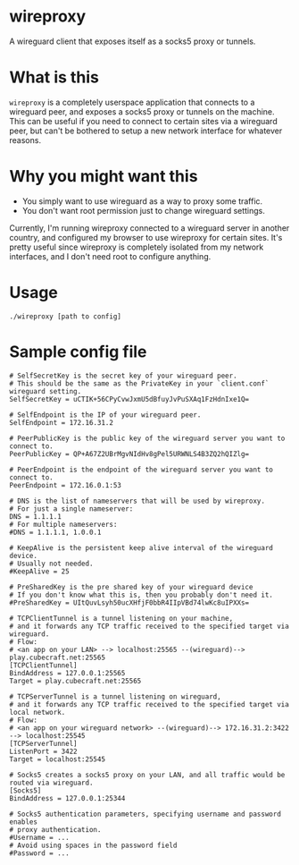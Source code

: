 # wireproxy
A wireguard client that exposes itself as a socks5 proxy or tunnels.

# What is this
`wireproxy` is a completely userspace application that connects to a wireguard peer,
and exposes a socks5 proxy or tunnels on the machine. This can be useful if you need
to connect to certain sites via a wireguard peer, but can't be bothered to setup a new network
interface for whatever reasons.

# Why you might want this
- You simply want to use wireguard as a way to proxy some traffic.
- You don't want root permission just to change wireguard settings.

Currently, I'm running wireproxy connected to a wireguard server in another country,
and configured my browser to use wireproxy for certain sites. It's pretty useful since
wireproxy is completely isolated from my network interfaces, and I don't need root to configure
anything.

# Usage
```
./wireproxy [path to config]
```

# Sample config file
```
# SelfSecretKey is the secret key of your wireguard peer.
# This should be the same as the PrivateKey in your `client.conf` wireguard setting.
SelfSecretKey = uCTIK+56CPyCvwJxmU5dBfuyJvPuSXAq1FzHdnIxe1Q=

# SelfEndpoint is the IP of your wireguard peer.
SelfEndpoint = 172.16.31.2

# PeerPublicKey is the public key of the wireguard server you want to connect to.
PeerPublicKey = QP+A67Z2UBrMgvNIdHv8gPel5URWNLS4B3ZQ2hQIZlg=

# PeerEndpoint is the endpoint of the wireguard server you want to connect to.
PeerEndpoint = 172.16.0.1:53

# DNS is the list of nameservers that will be used by wireproxy.
# For just a single nameserver:
DNS = 1.1.1.1
# For multiple nameservers:
#DNS = 1.1.1.1, 1.0.0.1

# KeepAlive is the persistent keep alive interval of the wireguard device.
# Usually not needed.
#KeepAlive = 25

# PreSharedKey is the pre shared key of your wireguard device
# If you don't know what this is, then you probably don't need it.
#PreSharedKey = UItQuvLsyh50ucXHfjF0bbR4IIpVBd74lwKc8uIPXXs=

# TCPClientTunnel is a tunnel listening on your machine,
# and it forwards any TCP traffic received to the specified target via wireguard.
# Flow:
# <an app on your LAN> --> localhost:25565 --(wireguard)--> play.cubecraft.net:25565
[TCPClientTunnel]
BindAddress = 127.0.0.1:25565
Target = play.cubecraft.net:25565

# TCPServerTunnel is a tunnel listening on wireguard,
# and it forwards any TCP traffic received to the specified target via local network.
# Flow:
# <an app on your wireguard network> --(wireguard)--> 172.16.31.2:3422 --> localhost:25545
[TCPServerTunnel]
ListenPort = 3422
Target = localhost:25545

# Socks5 creates a socks5 proxy on your LAN, and all traffic would be routed via wireguard.
[Socks5]
BindAddress = 127.0.0.1:25344

# Socks5 authentication parameters, specifying username and password enables
# proxy authentication.
#Username = ...
# Avoid using spaces in the password field
#Password = ...
```
